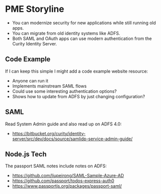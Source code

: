 # PME Storyline

- You can modernize security for new applications while still running old apps.
- You can migrate from old identity systems like ADFS.
- Both SAML and OAuth apps can use modern authentication from the Curity Identity Server.

## Code Example

If I can keep this simple I might add a code example website resource:

- Anyone can run it
- Implements mainstream SAML flows
- Could use some interesting authentication options?
- Shows how to update from ADFS by just changing configuration?

## SAML

Read System Admin guide and also read up on ADFS 4.0:

- https://bitbucket.org/curity/identity-server/src/dev/docs/source/samlidp-service-admin-guide/

## Node.js Tech

The passport SAML notes include notes on ADFS:

- https://github.com/liupeirong/SAML-Sample-Azure-AD
- https://github.com/passport/todos-express-auth0
- https://www.passportjs.org/packages/passport-saml/
